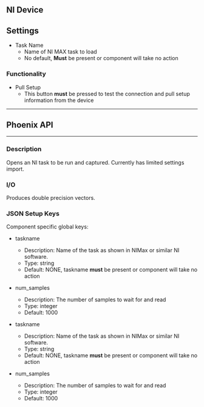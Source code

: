 ## NI Device
## Settings

- Task Name
  - Name of NI MAX task to load
  - No default, **Must** be present or component will take no action

### Functionality

- Pull Setup
  - This button **must** be pressed to test the connection and pull setup information from the device
___
## Phoenix API
___

### Description

Opens an NI task to be run and captured. Currently has limited settings import.

### I/O

Produces double precision vectors.

### JSON Setup Keys

Component specific global keys:
- taskname
  - Description: Name of the task as shown in NIMax or similar NI software.
  - Type: string
  - Default: NONE, taskname **must** be present or component will take no action
- num_samples
  - Description: The number of samples to wait for and read
  - Type: integer
  - Default: 1000

- taskname
  - Description: Name of the task as shown in NIMax or similar NI software.
  - Type: string
  - Default: NONE, taskname **must** be present or component will take no action
- num\_samples
  - Description: The number of samples to wait for and read
  - Type: integer
  - Default: 1000
